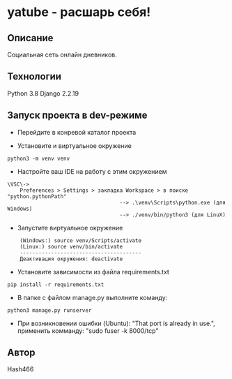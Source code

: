 # yatube - расшарь себя!

## Описание
Социальная сеть онлайн дневников.


## Технологии
Python 3.8
Django 2.2.19


## Запуск проекта в dev-режиме
- Перейдите в конревой каталог проекта

- Установите и виртуальное окружение
```
python3 -m venv venv
```
- Настройте ваш IDE на работу с этим окружением
```
\VSC\->
	Preferences > Settings > закладка Workspace > в поиске "python.pythonPath"
                                    --> .\venv\Scripts\python.exe (для Windows)
									--> ./venv/bin/python3 (для LinuX)
```

- Запустите виртуальное окружение
```
	(Windows:) source venv/Scripts/activate
	(Linux:) source venv/bin/activate
	---------------------------------------
	Деактивация окружения: deactivate
```

- Установите зависимости из файла requirements.txt
```
pip install -r requirements.txt
``` 

- В папке с файлом manage.py выполните команду:
```
python3 manage.py runserver
```

- При возникновении ошибки (Ubuntu): "That port is already in use.",
	применить комманду: "sudo fuser -k 8000/tcp"


## Автор
Hash466
